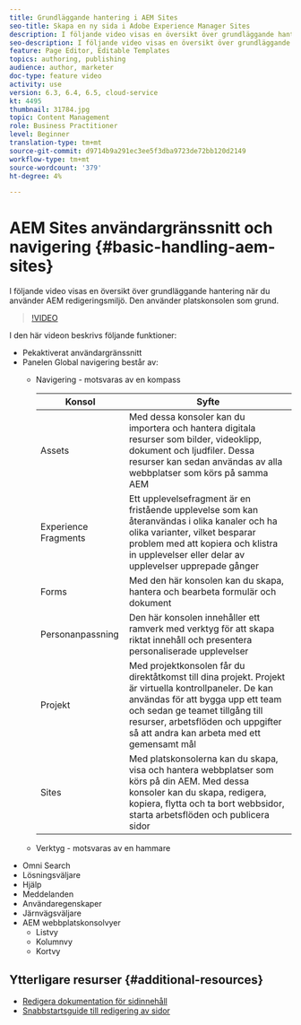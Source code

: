 ```yaml
---
title: Grundläggande hantering i AEM Sites
seo-title: Skapa en ny sida i Adobe Experience Manager Sites
description: I följande video visas en översikt över grundläggande hantering när du använder AEM redigeringsmiljö. Den använder platskonsolen som grund.
seo-description: I följande video visas en översikt över grundläggande hantering när du använder AEM redigeringsmiljö. Den använder platskonsolen som grund.
feature: Page Editor, Editable Templates
topics: authoring, publishing
audience: author, marketer
doc-type: feature video
activity: use
version: 6.3, 6.4, 6.5, cloud-service
kt: 4495
thumbnail: 31784.jpg
topic: Content Management
role: Business Practitioner
level: Beginner
translation-type: tm+mt
source-git-commit: d9714b9a291ec3ee5f3dba9723de72bb120d2149
workflow-type: tm+mt
source-wordcount: '379'
ht-degree: 4%

---
```



# AEM Sites användargränssnitt och navigering {#basic-handling-aem-sites}

I följande video visas en översikt över grundläggande hantering när du använder AEM redigeringsmiljö. Den använder platskonsolen som grund.

>[!VIDEO](https://video.tv.adobe.com/v/31784?quality=12&learn=on)

I den här videon beskrivs följande funktioner:

* Pekaktiverat användargränssnitt
* Panelen Global navigering består av:
   * Navigering - motsvaras av en kompass

      | Konsol | Syfte |
      |---|---|
      | Assets | Med dessa konsoler kan du importera och hantera digitala resurser som bilder, videoklipp, dokument och ljudfiler. Dessa resurser kan sedan användas av alla webbplatser som körs på samma AEM | Communities | Med den här konsolen kan du skapa och hantera communitysajter för engagemang och aktivering | Handel | På så sätt kan du hantera produkter, produktkataloger och beställningar som är kopplade till dina Commerce-webbplatser |
      | Experience Fragments | Ett upplevelsefragment är en fristående upplevelse som kan återanvändas i olika kanaler och ha olika varianter, vilket besparar problem med att kopiera och klistra in upplevelser eller delar av upplevelser upprepade gånger |
      | Forms | Med den här konsolen kan du skapa, hantera och bearbeta formulär och dokument |
      | Personanpassning | Den här konsolen innehåller ett ramverk med verktyg för att skapa riktat innehåll och presentera personaliserade upplevelser |
      | Projekt | Med projektkonsolen får du direktåtkomst till dina projekt. Projekt är virtuella kontrollpaneler. De kan användas för att bygga upp ett team och sedan ge teamet tillgång till resurser, arbetsflöden och uppgifter så att andra kan arbeta med ett gemensamt mål |
      | Sites | Med platskonsolerna kan du skapa, visa och hantera webbplatser som körs på din AEM. Med dessa konsoler kan du skapa, redigera, kopiera, flytta och ta bort webbsidor, starta arbetsflöden och publicera sidor |

   * Verktyg - motsvaras av en hammare
* Omni Search
* Lösningsväljare
* Hjälp
* Meddelanden
* Användaregenskaper
* Järnvägsväljare
* AEM webbplatskonsolvyer
   * Listvy
   * Kolumnvy
   * Kortvy






## Ytterligare resurser {#additional-resources}

* [Redigera dokumentation för sidinnehåll](https://docs.adobe.com/content/help/en/experience-manager-cloud-service/sites/authoring/fundamentals/editing-content.html)
* [Snabbstartsguide till redigering av sidor](https://docs.adobe.com/content/help/en/experience-manager-cloud-service/sites/authoring/getting-started/quick-start.html)
